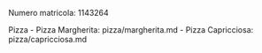 Numero matricola: 1143264

Pizza
    - Pizza Margherita: pizza/margherita.md
    - Pizza Capricciosa: pizza/capricciosa.md
